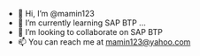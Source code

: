 - 👋 Hi, I’m @mamin123
- 🌱 I’m currently learning SAP BTP ...
- 💞️ I’m looking to collaborate on SAP BTP
- 📫 You can reach me at mamin123@yahoo.com

<!---
mamin123/mamin123 is a ✨ special ✨ repository because its `README.md` (this file) appears on your GitHub profile.
You can click the Preview link to take a look at your changes.
--->
